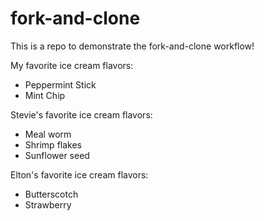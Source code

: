 # fork-and-clone

This is a repo to demonstrate the fork-and-clone workflow!


My favorite ice cream flavors:

- Peppermint Stick
- Mint Chip

Stevie's favorite ice cream flavors:

- Meal worm
- Shrimp flakes
- Sunflower seed

Elton's favorite ice cream flavors:

- Butterscotch
- Strawberry

